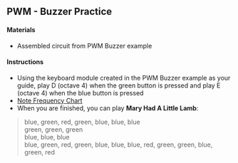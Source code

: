 ## PWM - Buzzer Practice

#### Materials
 - Assembled circuit from PWM Buzzer example

#### Instructions
 - Using the keyboard module created in the PWM Buzzer example as your guide, play D (octave 4) when the green button is pressed and play E (octave 4) when the blue button is pressed
 - [Note Frequency Chart](NoteFrequencyChart.pdf)
 - When you are finished, you can play **Mary Had A Little Lamb**:
 
> blue, green, red, green, blue, blue, blue<br>
> green, green, green<br>
> blue, blue, blue<br>
> blue, green, red, green, blue, blue, blue, red, green, green, blue, green, red
 
